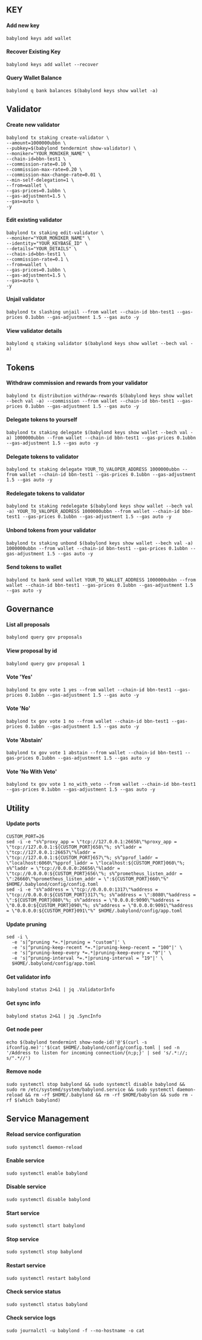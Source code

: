 ## KEY

#### Add new key

```
babylond keys add wallet
```

#### Recover Existing Key

```
babylond keys add wallet --recover
```

#### Query Wallet Balance

```
babylond q bank balances $(babylond keys show wallet -a)
```

## Validator


#### Create new validator
```
babylond tx staking create-validator \
--amount=1000000ubbn \
--pubkey=$(babylond tendermint show-validator) \
--moniker="YOUR_MONIKER_NAME" \
--chain-id=bbn-test1 \
--commission-rate=0.10 \
--commission-max-rate=0.20 \
--commission-max-change-rate=0.01 \
--min-self-delegation=1 \
--from=wallet \
--gas-prices=0.1ubbn \
--gas-adjustment=1.5 \
--gas=auto \
-y 
```

#### Edit existing validator

```
babylond tx staking edit-validator \
--moniker="YOUR_MONIKER_NAME" \
--identity="YOUR_KEYBASE_ID" \
--details="YOUR_DETAILS" \
--chain-id=bbn-test1 \
--commission-rate=0.1 \
--from=wallet \
--gas-prices=0.1ubbn \
--gas-adjustment=1.5 \
--gas=auto \
-y 
```

#### Unjail validator

```
babylond tx slashing unjail --from wallet --chain-id bbn-test1 --gas-prices 0.1ubbn --gas-adjustment 1.5 --gas auto -y 
```

#### View validator details

```
babylond q staking validator $(babylond keys show wallet --bech val -a) 
```

## Tokens

#### Withdraw commission and rewards from your validator

```
babylond tx distribution withdraw-rewards $(babylond keys show wallet --bech val -a) --commission --from wallet --chain-id bbn-test1 --gas-prices 0.1ubbn --gas-adjustment 1.5 --gas auto -y 
```

#### Delegate tokens to yourself

```
babylond tx staking delegate $(babylond keys show wallet --bech val -a) 1000000ubbn --from wallet --chain-id bbn-test1 --gas-prices 0.1ubbn --gas-adjustment 1.5 --gas auto -y 
```

#### Delegate tokens to validator

```
babylond tx staking delegate YOUR_TO_VALOPER_ADDRESS 1000000ubbn --from wallet --chain-id bbn-test1 --gas-prices 0.1ubbn --gas-adjustment 1.5 --gas auto -y 
```

#### Redelegate tokens to validator

```
babylond tx staking redelegate $(babylond keys show wallet --bech val -a) YOUR_TO_VALOPER_ADDRESS 1000000ubbn --from wallet --chain-id bbn-test1 --gas-prices 0.1ubbn --gas-adjustment 1.5 --gas auto -y 
```

#### Unbond tokens from your validator

```
babylond tx staking unbond $(babylond keys show wallet --bech val -a) 1000000ubbn --from wallet --chain-id bbn-test1 --gas-prices 0.1ubbn --gas-adjustment 1.5 --gas auto -y 
```

#### Send tokens to wallet

```
babylond tx bank send wallet YOUR_TO_WALLET_ADDRESS 1000000ubbn --from wallet --chain-id bbn-test1 --gas-prices 0.1ubbn --gas-adjustment 1.5 --gas auto -y 
```

## Governance

#### List all proposals

```
babylond query gov proposals
```

#### View proposal by id

```
babylond query gov proposal 1
```

#### Vote 'Yes'

```
babylond tx gov vote 1 yes --from wallet --chain-id bbn-test1 --gas-prices 0.1ubbn --gas-adjustment 1.5 --gas auto -y 
```

#### Vote 'No'

```
babylond tx gov vote 1 no --from wallet --chain-id bbn-test1 --gas-prices 0.1ubbn --gas-adjustment 1.5 --gas auto -y 
```

#### Vote 'Abstain'

```
babylond tx gov vote 1 abstain --from wallet --chain-id bbn-test1 --gas-prices 0.1ubbn --gas-adjustment 1.5 --gas auto -y 
```

#### Vote 'No With Veto'

```
babylond tx gov vote 1 no_with_veto --from wallet --chain-id bbn-test1 --gas-prices 0.1ubbn --gas-adjustment 1.5 --gas auto -y 
```

## Utility

#### Update ports

```
CUSTOM_PORT=26
sed -i -e "s%^proxy_app = \"tcp://127.0.0.1:26658\"%proxy_app = \"tcp://127.0.0.1:${CUSTOM_PORT}658\"%; s%^laddr = \"tcp://127.0.0.1:26657\"%laddr = \"tcp://127.0.0.1:${CUSTOM_PORT}657\"%; s%^pprof_laddr = \"localhost:6060\"%pprof_laddr = \"localhost:${CUSTOM_PORT}060\"%; s%^laddr = \"tcp://0.0.0.0:26656\"%laddr = \"tcp://0.0.0.0:${CUSTOM_PORT}656\"%; s%^prometheus_listen_addr = \":26660\"%prometheus_listen_addr = \":${CUSTOM_PORT}660\"%" $HOME/.babylond/config/config.toml
sed -i -e "s%^address = \"tcp://0.0.0.0:1317\"%address = \"tcp://0.0.0.0:${CUSTOM_PORT}317\"%; s%^address = \":8080\"%address = \":${CUSTOM_PORT}080\"%; s%^address = \"0.0.0.0:9090\"%address = \"0.0.0.0:${CUSTOM_PORT}090\"%; s%^address = \"0.0.0.0:9091\"%address = \"0.0.0.0:${CUSTOM_PORT}091\"%" $HOME/.babylond/config/app.toml
```

#### Update pruning

```
sed -i \
  -e 's|^pruning *=.*|pruning = "custom"|' \
  -e 's|^pruning-keep-recent *=.*|pruning-keep-recent = "100"|' \
  -e 's|^pruning-keep-every *=.*|pruning-keep-every = "0"|' \
  -e 's|^pruning-interval *=.*|pruning-interval = "19"|' \
  $HOME/.babylond/config/app.toml
```

#### Get validator info

```
babylond status 2>&1 | jq .ValidatorInfo
```

#### Get sync info

```
babylond status 2>&1 | jq .SyncInfo
```

#### Get node peer

```
echo $(babylond tendermint show-node-id)'@'$(curl -s ifconfig.me)':'$(cat $HOME/.babylond/config/config.toml | sed -n '/Address to listen for incoming connection/{n;p;}' | sed 's/.*://; s/".*//') 
```

#### Remove node

```
sudo systemctl stop babylond && sudo systemctl disable babylond && sudo rm /etc/systemd/system/babylond.service && sudo systemctl daemon-reload && rm -rf $HOME/.babylond && rm -rf $HOME/babylon && sudo rm -rf $(which babylond) 
```

## Service Management

#### Reload service configuration

```
sudo systemctl daemon-reload
```

#### Enable service

```
sudo systemctl enable babylond
```

#### Disable service

```
sudo systemctl disable babylond
```

#### Start service

```
sudo systemctl start babylond
```

#### Stop service

```
sudo systemctl stop babylond
```

#### Restart service

```
sudo systemctl restart babylond
```

#### Check service status

```
sudo systemctl status babylond
```

#### Check service logs

```
sudo journalctl -u babylond -f --no-hostname -o cat
```